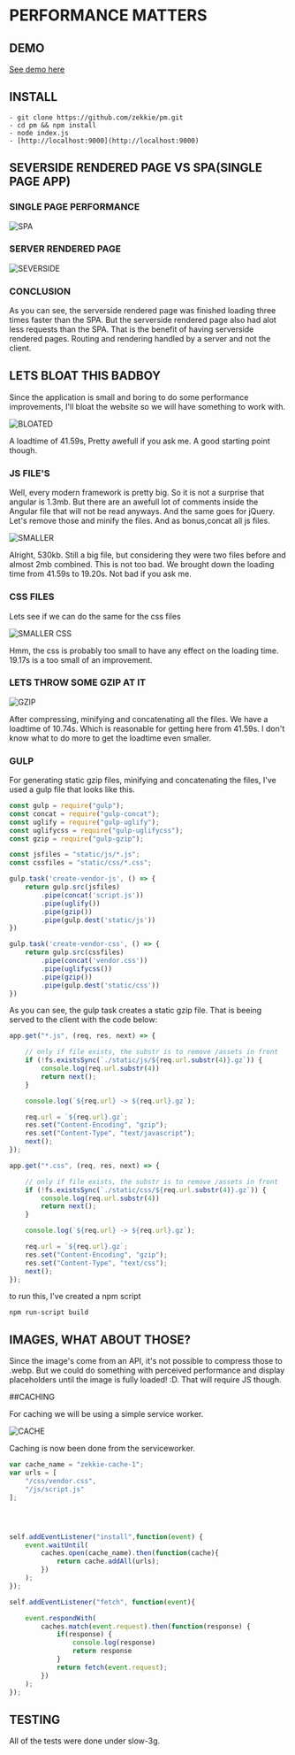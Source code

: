 # PERFORMANCE MATTERS

## DEMO

[See demo here](http://178.128.247.118:9000)

## INSTALL

    - git clone https://github.com/zekkie/pm.git
    - cd pm && npm install
    - node index.js
    - [http://localhost:9000](http://localhost:9000)

## SEVERSIDE RENDERED PAGE VS SPA(SINGLE PAGE APP)

### SINGLE PAGE PERFORMANCE

![SPA](https://i.gyazo.com/90bacb168a46d6f1bce303170eedf302.png)

### SERVER RENDERED PAGE

![SEVERSIDE](https://i.gyazo.com/52738735ed9e30ae70de0db71fc32e2f.png)

### CONCLUSION

As you can see, the serverside rendered page was finished loading three times faster than the SPA. But the serverside rendered page also had alot less requests than the SPA. That is the benefit of having serverside rendered pages. Routing and rendering handled by a server and not the client.

## LETS BLOAT THIS BADBOY

Since the application is small and boring to do some performance improvements, I'll bloat the website so we will have something to work with.

![BLOATED](https://i.gyazo.com/ae20a9209efa51f964f7c38e409f7ad1.png)

A loadtime of 41.59s, Pretty awefull if you ask me. A good starting point though. 

### JS FILE'S

Well, every modern framework is pretty big. So it is not a surprise that angular is 1.3mb. But there are an awefull lot of comments inside the Angular file that will not be read anyways. And the same goes for jQuery. Let's remove those and minify the files. And as bonus,concat all js files.

![SMALLER](https://i.gyazo.com/3a82b49135f10e64e2236ab3ea6bfef0.png)

Alright, 530kb. Still a big file, but considering they were two files before and almost 2mb combined. This is not too bad. We brought down the loading time from 41.59s to 19.20s. Not bad if you ask me.

### CSS FILES

Lets see if we can do the same for the css files

![SMALLER CSS](https://gyazo.com/1f58dc4277de5bd93575a199c28f5463)

Hmm, the css is probably too small to have any effect on the loading time. 19.17s is a too small of an improvement.

### LETS THROW SOME GZIP AT IT

![GZIP](https://i.gyazo.com/6efcb5a073aaff73174e0ab5419d49b7.png)

After compressing, minifying and concatenating all the files. We have a loadtime of 10.74s. Which is reasonable for getting here from 41.59s. I don't know what to do more to get the loadtime even smaller. 

### GULP

For generating static gzip files, minifying and concatenating the files, I've used a gulp file that looks like this.

```javascript
const gulp = require("gulp");
const concat = require("gulp-concat");
const uglify = require("gulp-uglify");
const uglifycss = require("gulp-uglifycss");
const gzip = require("gulp-gzip");

const jsfiles = "static/js/*.js";
const cssfiles = "static/css/*.css";

gulp.task('create-vendor-js', () => {
	return gulp.src(jsfiles)
		.pipe(concat('script.js'))
		.pipe(uglify())
		.pipe(gzip())
		.pipe(gulp.dest('static/js'))
})

gulp.task('create-vendor-css', () => {
	return gulp.src(cssfiles)
		.pipe(concat('vendor.css'))
		.pipe(uglifycss())
		.pipe(gzip())
		.pipe(gulp.dest('static/css'))
})

```
As you can see, the gulp task creates a static gzip file. That is beeing served to the client with the code below:

```javascript
app.get("*.js", (req, res, next) => {

    // only if file exists, the substr is to remove /assets in front
    if (!fs.existsSync(`./static/js/${req.url.substr(4)}.gz`)) {
    	console.log(req.url.substr(4))
        return next();
    }

    console.log(`${req.url} -> ${req.url}.gz`);

    req.url = `${req.url}.gz`;
    res.set("Content-Encoding", "gzip");
    res.set("Content-Type", "text/javascript");
    next();
});

app.get("*.css", (req, res, next) => {

    // only if file exists, the substr is to remove /assets in front
    if (!fs.existsSync(`./static/css/${req.url.substr(4)}.gz`)) {
    	console.log(req.url.substr(4))
        return next();
    }

    console.log(`${req.url} -> ${req.url}.gz`);

    req.url = `${req.url}.gz`;
    res.set("Content-Encoding", "gzip");
    res.set("Content-Type", "text/css");
    next();
});
```


to run this, I've created a npm script

```
npm run-script build
```

## IMAGES, WHAT ABOUT THOSE?

Since the image's come from an API, it's not possible to compress those to .webp. But we could do something with perceived performance and display placeholders until the image is fully loaded! :D. That will require JS though.


##CACHING

For caching we will be using a simple service worker. 

![CACHE](https://i.gyazo.com/c13cdf29f8977aa093ed0d9c5b181451.png)

Caching is now been done from the serviceworker. 


```javascript
var cache_name = "zekkie-cache-1";
var urls = [
    "/css/vendor.css",
    "/js/script.js"
];




self.addEventListener("install",function(event) {
    event.waitUntil(
        caches.open(cache_name).then(function(cache){
            return cache.addAll(urls);
        })
    );
});

self.addEventListener("fetch", function(event){

    event.respondWith(
        caches.match(event.request).then(function(response) {
            if(response) {
                console.log(response)
                return response
            }
            return fetch(event.request);
        })
    );
});
````

## TESTING

All of the tests were done under slow-3g.